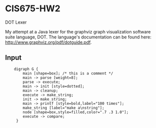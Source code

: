 # CIS675-HW2
DOT Lexer

My attempt at a Java lexer for the graphviz graph visualization software suite language, DOT. The language's documentation can be found here: http://www.graphviz.org/pdf/dotguide.pdf.

## Input
        digraph G {
            main [shape=box]; /* this is a comment */
            main -> parse [weight=8];
            parse -> execute;
            main -> init [style=dotted];
            main -> cleanup;
            execute -> make_string;
            init -> make_string;
            main -> printf [style=bold,label="100 times"];
            make_string [label="make a\nstring"];
            node [shape=box,style=filled,color=".7 .3 1.0"];
            execute -> compare;
         }
